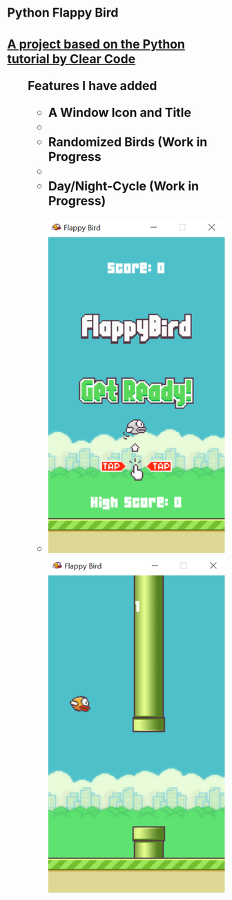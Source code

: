 <h1>Python Flappy Bird<h1>

[A project based on the Python tutorial by Clear Code](https://www.youtube.com/watch?v=UZg49z76cLw&)

<ul>Features I have added<ul>
  <li>A Window Icon and Title<li>
  <li>Randomized Birds (Work in Progress<li>
  <li>Day/Night-Cycle (Work in Progress)<li>
  
![Screen Capture 1](/images/project1.png)
![Screen Capture 2](/images/project2.png)
